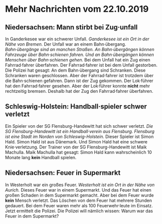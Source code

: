 # Mehr Nachrichten vom 22.10.2019


## Niedersachsen: Mann stirbt bei Zug·unfall
In Ganderkesee war ein schwerer Unfall.  *Ganderkesee ist ein Ort in der Nähe von Bremen.*  Der Unfall war an einem Bahn·übergang.  *Bahn·übergänge sind an manchen Straßen.*   *An Bahn·übergängen können Fahrzeuge über Bahn·schienen fahren.*   *Und an Bahn·übergängen können Menschen über Bahn·schienen gehen.*  Bei dem Unfall hat ein Zug einen Fahrrad·fahrer überfahren. Der Fahrrad·fahrer ist bei dem Unfall gestorben. Die Polizei hat gesagt: An dem Bahn·übergang sind Schranken. Diese Schranken waren geschlossen. Aber der Fahrrad·fahrer ist trotzdem über die Bahn·schienen gefahren. Dann ist der Zug gekommen. Der Lok·führer hat den Fahrrad·fahrer gesehen. Aber der Lok·führer konnte **nicht** mehr rechtzeitig bremsen. Deshalb hat der Zug den Fahrrad·fahrer überfahren. 

## Schleswig-Holstein: Handball·spieler schwer verletzt
Ein Spieler von der SG Flensburg-Handewitt hat sich schwer verletzt.  *Die SG Flensburg-Handewitt ist ein Handball·verein aus Flensburg.*   *Flensburg ist eine Stadt im Norden von Schleswig-Holstein.*  Dieser Spieler ist Simon Hald. Simon Hald ist aus Dänemark. Und Simon Hald hat eine schwere Knie·verletzung. Der Trainer von der SG Flensburg-Handewitt ist Maik Machulla. Maik Machulla hat gesagt: Simon Hald kann wahrscheinlich 10 Monate lang **kein** Handball spielen. 

## Niedersachsen: Feuer in Supermarkt
In Westerholt war ein großes Feuer.  *Westerholt ist ein Ort in der Nähe von Aurich.*  Dieses Feuer war in einem Supermarkt. Und das Feuer hat einen großen Schaden in dem Supermarkt gemacht. Aber bei dem Feuer wurde **kein** Mensch verletzt. Das Löschen von dem Feuer hat mehrere Stunden gedauert. Bei dem Feuer waren mehr als 100 Feuerwehr·leute im Einsatz. Jetzt ermittelt die Polizei. Die Polizei will nämlich wissen: Warum war das Feuer in dem Supermarkt? 

